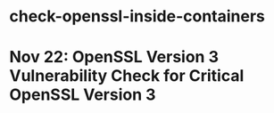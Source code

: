 # check-openssl-inside-containers
# Nov 22: OpenSSL Version 3 Vulnerability Check for Critical OpenSSL Version 3

